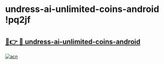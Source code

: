 # undress-ai-unlimited-coins-android !pq2jf

# <h2><a href="https://hse4xz.esa.edu.pl?title=undress-ai-unlimited-coins-android&ref=pq2jf">🔗👉 🔴 undress-ai-unlimited-coins-android</a></h2>

[![acn](https://github.com/user-attachments/assets/0f9c940e-d8b0-45ae-aac7-cd30a18b3e1c)](https://hse4xz.esa.edu.pl?title=undress-ai-unlimited-coins-android&ref=pq2jf)

